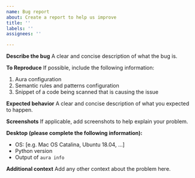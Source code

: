 ```yaml
---
name: Bug report
about: Create a report to help us improve
title: ''
labels: ''
assignees: ''

---
```


**Describe the bug**
A clear and concise description of what the bug is.

**To Reproduce**
If possible, include the following information:
1. Aura configuration
2. Semantic rules and patterns configuration
3. Snippet of a code being scanned that is causing the issue

**Expected behavior**
A clear and concise description of what you expected to happen.

**Screenshots**
If applicable, add screenshots to help explain your problem.

**Desktop (please complete the following information):**
 - OS: [e.g. Mac OS Catalina, Ubuntu 18.04, ...]
 - Python version
- Output of ``aura info``

**Additional context**
Add any other context about the problem here.
